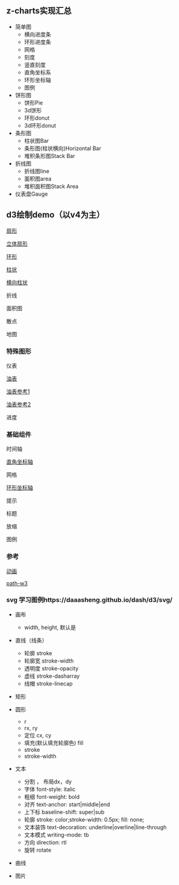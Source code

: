 ## z-charts实现汇总

- 简单图
	- 横向进度条
	- 环形进度条
	- 网格
	- 刻度
	- 竖直刻度
	- 直角坐标系
	- 环形坐标轴
	- 图例
- 饼形图
	- 饼形Pie
	- 3d饼形
	- 环形donut
	- 3d环形donut
- 条形图
	- 柱状图Bar
	- 条形图(柱状横向)Horizontal Bar
	- 堆积条形图Stack Bar
- 折线图
	- 折线图line
	- 面积图area
	- 堆积面积图Stack Area
- 仪表盘Gauge


## d3绘制demo（以v4为主）

[扇形](https://daaasheng.github.io/dash/d3/v4/pie-v4.html)

[立体扇形](https://daaasheng.github.io/dash/d3/v4/pie-3d-v4.html)

[环形](https://daaasheng.github.io/dash/d3/v4/dount-v4.html)

[柱状](https://daaasheng.github.io/dash/d3/v4/simple-bar-v4.html)

[横向柱状](https://daaasheng.github.io/dash/d3/v4/bar-v4.html)

折线

面积图

散点

地图

### 特殊图形

仪表

[油表](https://daaasheng.github.io/dash/d3/v4/gauge-oil.html)

[油表参考1](http://bl.ocks.org/metormote/6392996)

[油表参考2](http://bl.ocks.org/NPashaP/59c2c7483fb61070486835d15c807941)

进度

### 基础组件

时间轴

[直角坐标轴](https://daaasheng.github.io/dash/d3/v4/axis-rect.html)



网格

[环形坐标轴](https://daaasheng.github.io/dash/d3/v4/axis-circle.html)

提示

标题

放缩

图例

### 参考

[动画](http://bl.ocks.org/brattonc/b1abb535227b2f722b51)

[path-w3](https://www.w3.org/TR/SVG/paths.html)


### svg 学习图例https://daaasheng.github.io/dash/d3/svg/

- 画布
	- width, height, 默认是
- 直线（线条）<line></line>
	- 轮廓 stroke
	- 轮廓宽 stroke-width
	- 透明度 stroke-opacity
	- 虚线 stroke-dasharray
	- 线帽 stroke-linecap
- 矩形
- 圆形
	- <circle></circle>r
	- <ellipse></ellipse> rx, ry
	- 定位 cx, cy
	- 填充(默认填充轮廓色) fill
	- stroke
	- stroke-width
- 文本<text></text>
	- 分割 <tspan></tspan>， 布局dx，dy
	- 字体 font-style: italic
	- 粗细 font-weight: bold
	- 对齐 text-anchor: start|middle|end
	- 上下标 baseline-shift: super|sub
	- 轮廓 stroke: color;stroke-width: 0.5px; fill: none;
	- 文本装饰 text-decoration: underline|overline|line-through
	- 文本模式 writing-mode: tb
	- 方向 direction: rtl
	- 旋转 rotate
- 曲线



- 图片 <image></image>

